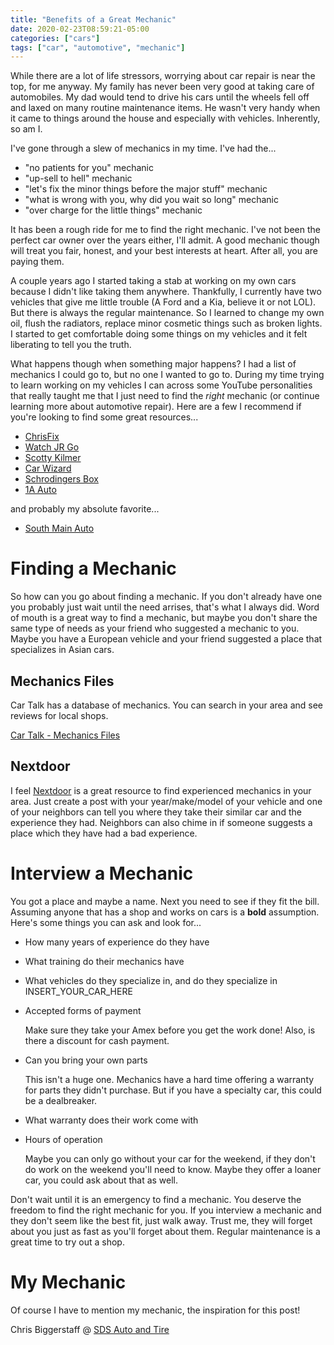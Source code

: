 ```yaml
---
title: "Benefits of a Great Mechanic"
date: 2020-02-23T08:59:21-05:00
categories: ["cars"]
tags: ["car", "automotive", "mechanic"]
---
```


While there are a lot of life stressors, worrying about car repair is near 
the top, for me anyway.  My family has never been very good at taking care 
of automobiles.  My dad would tend to drive his cars until the wheels fell 
off and laxed on many routine maintenance items.  He wasn't very handy 
when it came to things around the house and especially with vehicles. 
Inherently, so am I.

I've gone through a slew of mechanics in my time.  I've had the...
* "no patients for you" mechanic
* "up-sell to hell" mechanic
* "let's fix the minor things before the major stuff" mechanic
* "what is wrong with you, why did you wait so long" mechanic
* "over charge for the little things" mechanic

It has been a rough ride for me to find the right mechanic.  I've not been the 
perfect car owner over the years either, I'll admit.  A good mechanic though 
will treat you fair, honest, and your best interests at heart.  After all, 
you are paying them.  

A couple years ago I started taking a stab at working on my own cars 
because I didn't like taking them anywhere.  Thankfully, I currently have 
two vehicles that give me little trouble (A Ford and a Kia, believe it or 
not LOL).  But there is always the regular maintenance.  So I learned to 
change my own oil, flush the radiators, replace minor cosmetic things such 
as broken lights.  I started to get comfortable doing some things on my 
vehicles and it felt liberating to tell you the truth.  

What happens though when something major happens?  I had a list of mechanics 
I could go to, but no one I wanted to go to.  During my time trying to 
learn working on my vehicles I can across some YouTube personalities 
that really taught me that I just need to find the *right* mechanic (or 
continue learning more about automotive repair).  Here are a few I recommend 
if you're looking to find some great resources...
* [ChrisFix](https://www.youtube.com/user/PaintballOO7)
* [Watch JR Go](https://www.youtube.com/user/lumbjoh)
* [Scotty Kilmer](https://www.youtube.com/user/scottykilmer)
* [Car Wizard](https://www.youtube.com/user/OmegaAutoService)
* [Schrodingers Box](https://www.youtube.com/user/mattshadetree)
* [1A Auto](https://www.youtube.com/user/1aauto)

and probably my absolute favorite...
* [South Main Auto](https://www.youtube.com/channel/UCtAGzm9e_liY7ko1PBhzTHA)

# Finding a Mechanic
So how can you go about finding a mechanic.  If you don't already have one 
you probably just wait until the need arrises, that's what I always did. 
Word of mouth is a great way to find a mechanic, but maybe you don't share 
the same type of needs as your friend who suggested a mechanic to you. 
Maybe you have a European vehicle and your friend suggested a place that 
specializes in Asian cars.  

## Mechanics Files
Car Talk has a database of mechanics.  You can search in your area and see 
reviews for local shops.  

[Car Talk - Mechanics Files](https://www.cartalk.com/mechanics-files/)

## Nextdoor
I feel [Nextdoor](https://nextdoor.com) is a great resource to find experienced 
mechanics in your area.  Just create a post with your year/make/model of your 
vehicle and one of your neighbors can tell you where they take their similar 
car and the experience they had.  Neighbors can also chime in if someone 
suggests a place which they have had a bad experience.  

# Interview a Mechanic
You got a place and maybe a name.  Next you need to see if they fit the bill. 
Assuming anyone that has a shop and works on cars is a **bold** assumption. 
Here's some things you can ask and look for...
* How many years of experience do they have
* What training do their mechanics have
* What vehicles do they specialize in, and do they specialize in INSERT_YOUR_CAR_HERE
* Accepted forms of payment
  
  Make sure they take your Amex before you get the work done!  Also, is there a discount for cash payment.

* Can you bring your own parts  

  This isn't a huge one.  Mechanics have a hard time offering a warranty for parts they didn't purchase.  But if you have a specialty car, this could be a dealbreaker.  

* What warranty does their work come with
* Hours of operation
  
  Maybe you can only go without your car for the weekend, if they don't do work 
  on the weekend you'll need to know.  Maybe they offer a loaner car, you 
  could ask about that as well.

Don't wait until it is an emergency to find a mechanic.  You deserve the freedom 
to find the right mechanic for you.  If you interview a mechanic and they don't 
seem like the best fit, just walk away.  Trust me, they will forget about 
you just as fast as you'll forget about them.  Regular maintenance is a great 
time to try out a shop.  

# My Mechanic
Of course I have to mention my mechanic, the inspiration for this post!  

Chris Biggerstaff @ [SDS Auto and Tire](https://www.sdsautoandtire.com/) 